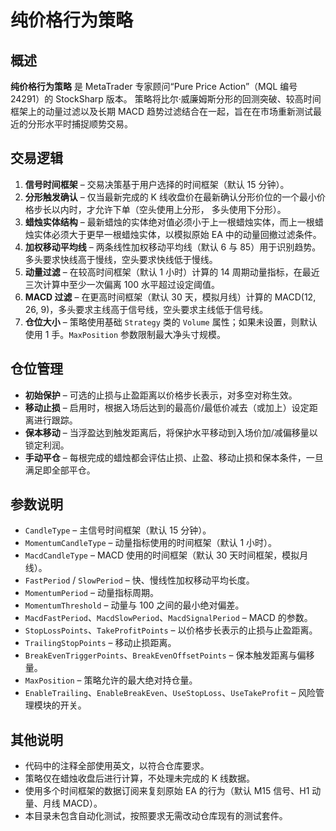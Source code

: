 # 纯价格行为策略

## 概述
**纯价格行为策略** 是 MetaTrader 专家顾问“Pure Price Action”（MQL 编号 24291）的 StockSharp 版本。
策略将比尔·威廉姆斯分形的回测突破、较高时间框架上的动量过滤以及长期 MACD 趋势过滤结合在一起，旨在在市场重新测试最近的分形水平时捕捉顺势交易。

## 交易逻辑
1. **信号时间框架** – 交易决策基于用户选择的时间框架（默认 15 分钟）。
2. **分形触发确认** – 仅当最新完成的 K 线收盘价在最新确认分形价位的一个最小价格步长以内时，才允许下单（空头使用上分形， 多头使用下分形）。
3. **蜡烛实体结构** – 最新蜡烛的实体绝对值必须小于上一根蜡烛实体，而上一根蜡烛实体必须大于更早一根蜡烛实体，以模拟原始 EA 中的动量回撤过滤条件。
4. **加权移动平均线** – 两条线性加权移动平均线（默认 6 与 85）用于识别趋势。多头要求快线高于慢线，空头要求快线低于慢线。
5. **动量过滤** – 在较高时间框架（默认 1 小时）计算的 14 周期动量指标，在最近三次计算中至少一次偏离 100 水平超过设定阈值。
6. **MACD 过滤** – 在更高时间框架（默认 30 天，模拟月线）计算的 MACD(12, 26, 9)，多头要求主线高于信号线，空头要求主线低于信号线。
7. **仓位大小** – 策略使用基础 `Strategy` 类的 `Volume` 属性；如果未设置，则默认使用 1 手。`MaxPosition` 参数限制最大净头寸规模。

## 仓位管理
- **初始保护** – 可选的止损与止盈距离以价格步长表示，对多空对称生效。
- **移动止损** – 启用时，根据入场后达到的最高价/最低价减去（或加上）设定距离进行跟踪。
- **保本移动** – 当浮盈达到触发距离后，将保护水平移动到入场价加/减偏移量以锁定利润。
- **手动平仓** – 每根完成的蜡烛都会评估止损、止盈、移动止损和保本条件，一旦满足即全部平仓。

## 参数说明
- `CandleType` – 主信号时间框架（默认 15 分钟）。
- `MomentumCandleType` – 动量指标使用的时间框架（默认 1 小时）。
- `MacdCandleType` – MACD 使用的时间框架（默认 30 天时间框架，模拟月线）。
- `FastPeriod` / `SlowPeriod` – 快、慢线性加权移动平均长度。
- `MomentumPeriod` – 动量指标周期。
- `MomentumThreshold` – 动量与 100 之间的最小绝对偏差。
- `MacdFastPeriod`、`MacdSlowPeriod`、`MacdSignalPeriod` – MACD 的参数。
- `StopLossPoints`、`TakeProfitPoints` – 以价格步长表示的止损与止盈距离。
- `TrailingStopPoints` – 移动止损距离。
- `BreakEvenTriggerPoints`、`BreakEvenOffsetPoints` – 保本触发距离与偏移量。
- `MaxPosition` – 策略允许的最大绝对持仓量。
- `EnableTrailing`、`EnableBreakEven`、`UseStopLoss`、`UseTakeProfit` – 风险管理模块的开关。

## 其他说明
- 代码中的注释全部使用英文，以符合仓库要求。
- 策略仅在蜡烛收盘后进行计算，不处理未完成的 K 线数据。
- 使用多个时间框架的数据订阅来复刻原始 EA 的行为（默认 M15 信号、H1 动量、月线 MACD）。
- 本目录未包含自动化测试，按照要求无需改动仓库现有的测试套件。
